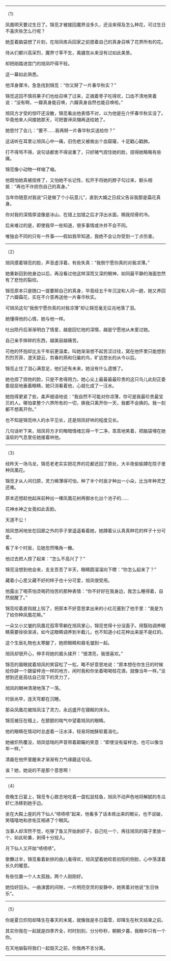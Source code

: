 
---

（1）

凤凰明天要过生日了。锦觅才被接回魔界没多久，还没来得及怎么种花，可过生日不喜庆些怎么行呢？

她歪着脑袋想了片刻，在旭凤练兵回家之前摁着自己的真身召唤了花界所有的花。

侍从们都兴高采烈，魔界寸草不生，禺疆宫从来没有过如此美景。

却把刚踏进宫门的旭凤吓得不轻。

这一幕如此熟悉。

他浑身骤冷，急急找到锦觅：“你又掰了一片春华秋实？”

锦觅这回不慎将果子们也给召唤了过来，正摘着枣子吃得欢，口齿不清地笑着说：“没有啊，一瓣真身能召唤，六瓣真身自然也能召唤啦。”

旭凤方才受的惊吓还没散，锦觅看出他表情不对，以为他是在介怀春华秋实没了。毕竟他来人间接她那天，可把寰谛凤翎再送给她了。

她思忖了会儿：“要不……我再掰一片春华秋实送给你？”

这话听在耳里让旭凤心中一痛，旧伤疤又被凿出个血窟窿，十足戳心戳肺。

打不得骂不得，说句话都舍不得说重了，只好赌气捏住她的脸，捏得她略略有些痛。

锦觅像小动物一样缩了缩。

他既怕她真被捏疼了，又怕她不长记性，松开手将她的脖子勾过来，额头相抵：“再也不许损伤自己的真身。”

当年你随意对我说“只是做了个小玩意儿”，直到大婚之日叔父告诉我那是霜花真身。

你对我的深情厚谊像是冰山，在错上加错之后才浮出水面，赐我彻骨的冷。

后来难过的是，即使我早一些知道，很多事情或许并不会不同。

唯独会不同的只有一件事——假如我早知道，我绝不会让你受到一丁点伤害。

---

（2）

旭凤摸着锦觅的脸，声音虚浮着，有些失真：“我倒宁愿你真的对我凉薄。”

她重新回到他身边以后，再没看过他这样深而又深的眼神，如同最平静的海面忽然有了悲怆的裂纹。

锦觅原本只是随口一提要掰自己的真身，毕竟经五千年沉淀和人间一趟，她又养回了六瓣霜花，实在不介意再送他一片春华秋实。

可旭凤这句“我倒宁愿你真的对我凉薄”却让锦觅毫无征兆地落了泪。

她懂得他的心情，她与他一样。

吐出陨丹后渐渐明白了情爱，越是回忆他的深情，越是宁愿他从未爱过她。

自己亲手摔碎的东西，越美丽越痛苦。

可他的怀抱却比五千年前更温柔，叫她渐渐想不起苦涩过往，窝在他怀里只能想到烈烈芳菲，澄天碧云，剪春的燕和归巢的鸟，旷远悠长的从今以后。

锦觅止住了泪心满意足，他们还有未来，她没有什么遗憾了。

她也捏了捏他的脸，只是不舍得用力。她心尖上最最最最珍贵的这只鸟儿此刻正委委屈屈地垂着眼睛，她只消看着他，心就化成了一汪水。

她抱得更紧了些，柔声细语地说：“我自然不可能对你凉薄，你可是我最珍贵最宝贝的人。哪怕拿整个六界所有的一切，换我只离开你一天，我都不会换的。我一刻都不想离开你。”

也不知是锦觅哄人的水平见长，还是旭凤好哄的程度见长。

几句话听下来，旭凤将方才的晦暗情绪忘得一干二净，乖乖地笑着，把脑袋埋在她温软的气息里任她接着哄他。

---

（3）

经昨天一场乌龙，锦觅老老实实把花界的花都还回了原处，大半夜偷偷蹲在院子里种凤凰花。

锦觅才从人间归原，灵力稀薄得可怕，种了半个时辰才种出一小朵，比当年种灵芝还难。

原本还想趁他起床前种出一棵凤凰花树再御水化出个池子的……

花神水神之女竟如此丢脸。

天道不公！

旭凤悠闲地坐在回廊之外的亭子里遥遥看着她，她蹲着认认真真种花的样子十分可爱。

看了半个时辰，见她忽然嘴角一撇。

他过去把人捞了起来：“怎么不高兴了？”

锦觅没想到他会来，支支吾吾了半天，眼睛圆溜溜向下瞟：“你怎么起来了？”

藏着小心思又藏不好的样子也十分可爱，旭凤很受用。

他露出了喝茶怕烫喝药怕苦的那种表情：“你不好好在我身边，我怎么睡得着，自然就醒了。”

锦觅咬着直钩就上钩了，把原本不好意思拿出来的小红花塞到了他手里：“我是为了给你种凤凰花嘛。”

一朵又小又皱的凤凰花孤零零躺在旭凤掌心，锦觅觉得十分没面子。用翳珀调养眼睛需要徐徐渐进，如今这眼睛调养到半截儿，也不知道小红花种出来是不是红的。

这个生辰礼物也太寒酸了，她把眼睛和眉毛皱到一起。

旭凤却很开心，伸手将她的眉头揉开：“很漂亮，我很喜欢。”

锦觅的眉眼就着旭凤的笑容松了一松，略不好意思地说：“原本想在你生日的时候给你辟一个跟留梓池一样的地方，闲时我和你坐着喝喝桂花酒，就像当年一样。”没想到还是高估自己现下的灵力了。

旭凤的眼神清滟地荡了一荡。

时辰尚早，连天穹都在沉睡。

那朵凤凰花被旭凤注了灵力，永远盛开在寝殿的床头。

锦觅被压在榻上，在颤颤的喘气中望着旭凤的眼睛。

他的眼睛在情动时总虚着一汪水泽，轻易将她酥软着溶化。

她被炽热覆没，旭凤低喘的声音带着颠簸的笑意：“即使没有留梓池，也可以像当年一样。”

清晨在他怀里醒来才渐渐有力气琢磨这句话。

诶？她，她说的不是那个意思啊！

---

（4）

夜晚生日宴上，锦觅专心致志地吃着一盘松鼠桂鱼，旭凤不动声色地将解腻的冬瓜虾仁汤移到她手边。

坐在大殿上座的月下仙人“啧啧啧”起来，他看多了话本练出来的眼尖，也不说破，笑嘻嘻地和彦佑互相递了个眼风。

当事人却浑然不觉，吃够了鱼又开始剥虾子，自己吃一个，再往旭凤的碟子里放一个，如此轮番，剥得十分投入。

月下仙人又开始“啧啧啧”。

歌舞过半，锦觅看着新排的曲儿看得欢，旭凤望着她皎若初阳的侧脸，心中荡漾着长久的暖意。

有些位置一个人太孤独，两个人刚刚好。

她恰好回头。一曲演罢的间隙，一片明亮空灵的安静中，她笑着对他说“生日快乐”。

---

（5）

你是夏日炽阳却降生在春天的末尾，就像我是冬日霜雪，却降生在秋天结束之前。

其实你我在一起就是四季齐全，时时刻刻，分分秒秒，朝朝夕暮，我眼中只有一个你。

在天地崩裂将我们一起毁灭之前，你我再不言分离。

---














